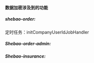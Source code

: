#### 数据加密涉及到的功能



##### shebao-order:

定时任务：initCompanyUserIdJobHandler

##### Shebao-order-admin:





##### Shebao-insurance:

